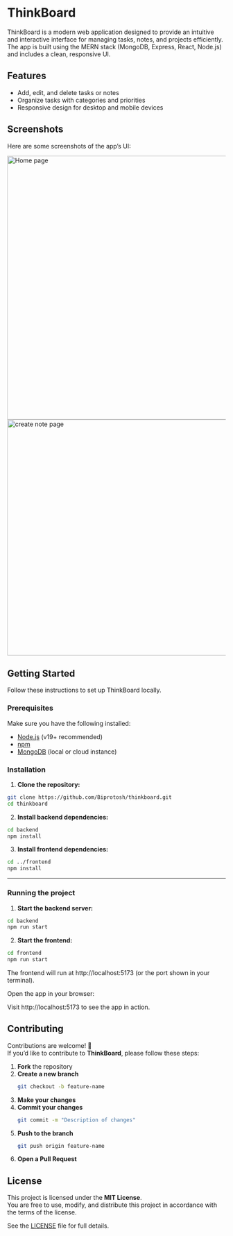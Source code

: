 # ThinkBoard

ThinkBoard is a modern web application designed to provide an intuitive and interactive interface for managing tasks, notes, and projects efficiently. The app is built using the MERN stack (MongoDB, Express, React, Node.js) and includes a clean, responsive UI.

## Features

- Add, edit, and delete tasks or notes  
- Organize tasks with categories and priorities  
- Responsive design for desktop and mobile devices 


## Screenshots

Here are some screenshots of the app’s UI:

<img width="1236" height="608" alt="Home page" src="https://github.com/user-attachments/assets/3091e237-009c-4a59-94ba-54be8ae441ad" />
<img width="1170" height="544" alt="create note page" src="https://github.com/user-attachments/assets/f5ea063b-616e-44c8-9a78-35980fce0fb4" />

## Getting Started

Follow these instructions to set up ThinkBoard locally.

### Prerequisites

Make sure you have the following installed:

- [Node.js](https://nodejs.org/en/) (v19+ recommended)  
- [npm](https://www.npmjs.com/get-npm)  
- [MongoDB](https://www.mongodb.com/) (local or cloud instance)

### Installation

1. **Clone the repository:**

```bash
git clone https://github.com/Biprotosh/thinkboard.git
cd thinkboard
```

2. **Install backend dependencies:**

```bash 
cd backend
npm install
```

3. **Install frontend dependencies:**
```bash
cd ../frontend
npm install
```
---
### Running the project
1. **Start the backend server:**

```bash
cd backend
npm run start
```

2. **Start the frontend:**

```bash
cd frontend
npm run start
```
The frontend will run at http://localhost:5173 (or the port shown in your terminal).

Open the app in your browser:

Visit http://localhost:5173 to see the app in action.

## Contributing

Contributions are welcome! 🎉  
If you’d like to contribute to **ThinkBoard**, please follow these steps:

1. **Fork** the repository  
2. **Create a new branch**  
   ```bash
   git checkout -b feature-name
3. **Make your changes**
4. **Commit your changes**
    ```bash
    git commit -m "Description of changes"
5. **Push to the branch**
    ```bash
    git push origin feature-name
6. **Open a Pull Request**

## License

This project is licensed under the **MIT License**.  
You are free to use, modify, and distribute this project in accordance with the terms of the license.  

See the [LICENSE](./LICENSE) file for full details.
